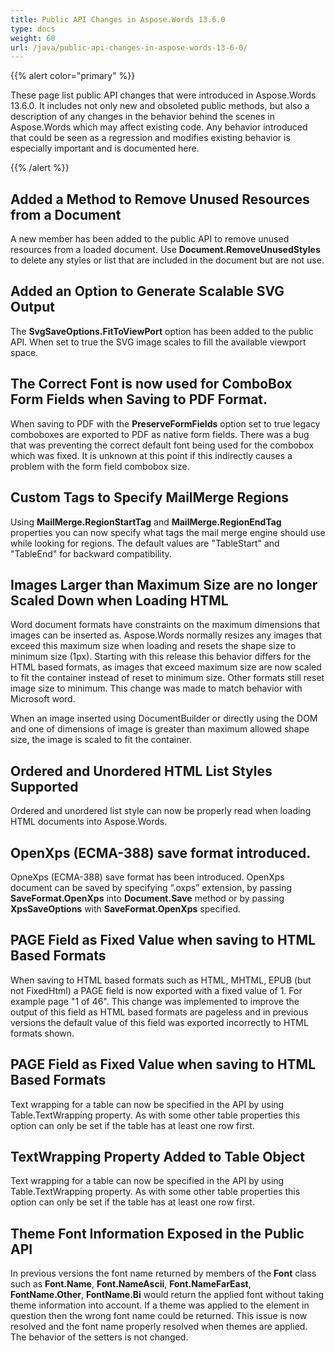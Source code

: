 ```yaml
---
title: Public API Changes in Aspose.Words 13.6.0
type: docs
weight: 60
url: /java/public-api-changes-in-aspose-words-13-6-0/
---
```


{{% alert color="primary" %}} 

These page list public API changes that were introduced in Aspose.Words 13.6.0. It includes not only new and obsoleted public methods, but also a description of any changes in the behavior behind the scenes in Aspose.Words which may affect existing code. Any behavior introduced that could be seen as a regression and modifies existing behavior is especially important and is documented here.

{{% /alert %}} 

## Added a Method to Remove Unused Resources from a Document

A new member has been added to the public API to remove unused resources from a loaded document. Use **Document.RemoveUnusedStyles** to delete any styles or list that are included in the document but are not use.

## Added an Option to Generate Scalable SVG Output

The **SvgSaveOptions.FitToViewPort** option has been added to the public API. When set to true the SVG image scales to fill the available viewport space.

## The Correct Font is now used for ComboBox Form Fields when Saving to PDF Format.

When saving to PDF with the **PreserveFormFields** option set to true legacy comboboxes are exported to PDF as native form fields. There was a bug that was preventing the correct default font being used for the combobox which was fixed. It is unknown at this point if this indirectly causes a problem with the form field combobox size.

## Custom Tags to Specify MailMerge Regions

Using **MailMerge.RegionStartTag** and **MailMerge.RegionEndTag** properties you can now specify what tags the mail merge engine should use while looking for regions. The default values are "TableStart" and "TableEnd" for backward compatibility.

## Images Larger than Maximum Size are no longer Scaled Down when Loading HTML

Word document formats have constraints on the maximum dimensions that images can be inserted as. Aspose.Words normally resizes any images that exceed this maximum size when loading and resets the shape size to minimum size (1px). Starting with this release this behavior differs for the HTML based formats, as images that exceed maximum size are now scaled to fit the container instead of reset to minimum size. Other formats still reset image size to minimum. This change was made to match behavior with Microsoft word. 

When an image inserted using DocumentBuilder or directly using the DOM and one of dimensions of image is greater than maximum allowed shape size, the image is scaled to fit the container.

## Ordered and Unordered HTML List Styles Supported

Ordered and unordered list style can now be properly read when loading HTML documents into Aspose.Words.

## OpenXps (ECMA-388) save format introduced.

OpneXps (ECMA-388) save format has been introduced. OpenXps document can be saved by specifying “.oxps” extension, by passing **SaveFormat.OpenXps** into **Document.Save** method or by passing **XpsSaveOptions** with **SaveFormat.OpenXps** specified.

## PAGE Field as Fixed Value when saving to HTML Based Formats

When saving to HTML based formats such as HTML, MHTML, EPUB (but not FixedHtml) a PAGE field is now exported with a fixed value of 1. For example page "1 of 46". This change was implemented to improve the output of this field as HTML based formats are pageless and in previous versions the default value of this field was exported incorrectly to HTML formats shown.

## PAGE Field as Fixed Value when saving to HTML Based Formats

Text wrapping for a table can now be specified in the API by using Table.TextWrapping property. As with some other table properties this option can only be set if the table has at least one row first.

## TextWrapping Property Added to Table Object

Text wrapping for a table can now be specified in the API by using Table.TextWrapping property. As with some other table properties this option can only be set if the table has at least one row first.

## Theme Font Information Exposed in the Public API

In previous versions the font name returned by members of the **Font** class such as **Font.Name**, **Font.NameAscii**, **Font.NameFarEast**, **FontName.Other**, **FontName.Bi** would return the applied font without taking theme information into account. If a theme was applied to the element in question then the wrong font name could be returned. This issue is now resolved and the font name properly resolved when themes are applied. The behavior of the setters is not changed.
